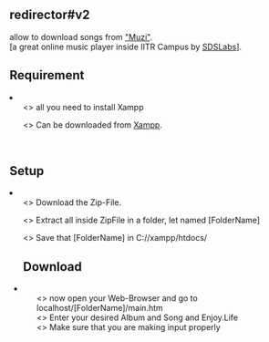 <h2>redirector#v2</h2> allow to download songs from <a href="http://sdslabs.co.in/muzi/">"Muzi"</a>.<br>
[a great online music player inside IITR Campus by <a href="http://sdslabs.co.in/home/">SDSLabs</a>].<br>
<h2>Requirement</h2>
 <li>
  <ul><> all you need to install Xampp</ul>
  <ul><> Can be downloaded from <a href="www.apachefriends.org/en/xampp.html">Xampp</a>.</ul>
 </li>
<br>
<h2>Setup</h2>
 <li>
  <ul><> Download the Zip-File.</ul>
  <ul><> Extract all inside ZipFile in a folder, let named [FolderName]</ul>
  <ul><> Save that [FolderName] in <span>C://xampp/htdocs/</span>
 </li>
<br>
<h2>Download</h2>
 <li>
  <ul><> now open your Web-Browser and go to localhost/[FolderName]/main.htm</ul>
  <ul><> Enter your desired Album and Song and Enjoy.Life</ul>
  <ul><> Make sure that you are making input properly</ul>
 </li>
